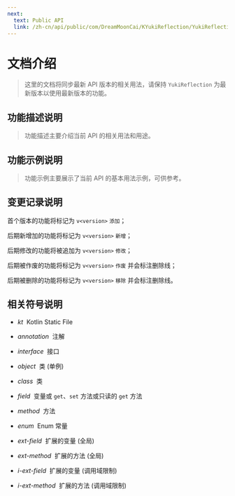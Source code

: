 ```yaml
---
next:
  text: Public API
  link: /zh-cn/api/public/com/DreamMoonCai/KYukiReflection/YukiReflection
---
```


# 文档介绍

> 这里的文档将同步最新 API 版本的相关用法，请保持 `YukiReflection` 为最新版本以使用最新版本的功能。

## 功能描述说明

> 功能描述主要介绍当前 API 的相关用法和用途。

## 功能示例说明

> 功能示例主要展示了当前 API 的基本用法示例，可供参考。

## 变更记录说明

首个版本的功能将标记为 `v<version>` `添加`；

后期新增加的功能将标记为 `v<version>` `新增`；

后期修改的功能将被追加为 `v<version>` `修改`；

后期被作废的功能将标记为 `v<version>` `作废` 并会标注删除线；

后期被删除的功能将标记为 `v<version>` `移除` 并会标注删除线。

## 相关符号说明

- *kt* &nbsp;Kotlin Static File

- *annotation* &nbsp;注解

- *interface* &nbsp;接口

- *object* &nbsp;类 (单例)

- *class* &nbsp;类

- *field* &nbsp;变量或 `get`、`set` 方法或只读的 `get` 方法

- *method* &nbsp;方法

- *enum* &nbsp;Enum 常量

- *ext-field* &nbsp;扩展的变量 (全局)

- *ext-method* &nbsp;扩展的方法 (全局)

- *i-ext-field* &nbsp;扩展的变量 (调用域限制)

- *i-ext-method* &nbsp;扩展的方法 (调用域限制)